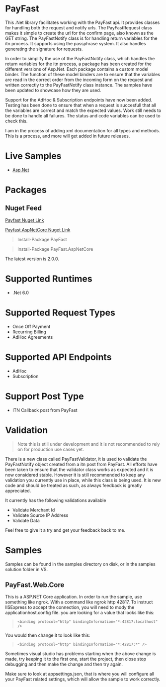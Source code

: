 # PayFast 

This .Net library facilitates working with the PayFast api.
It provides classes for handling both the request and notify urls.
The PayFastRequest class makes it simple to create the url for the confirm page,
also known as the GET string. The PayFastNotify class is for handling return variables for the itn process.
It supports using the passphrase system. It also handles generating the signature for requests.

In order to simplify the use of the PayFastNotify class, which handles the return variables for the itn process,
a package has been created for the different versions of Asp.Net. Each package contains a custom model binder.
The function of these model binders are to ensure that the variables are read in the correct order
from the incoming form on the request and written correctly to the PayFastNotify class instance.
The samples have been updated to showcase how they are used.

Support for the AdHoc & Subscription endpoints have now been added.
Testing has been done to ensure that when a request is succesfull that all the variables
are correct and match the expected values. Work still needs to be done to handle all failures.
The status and code variables can be used to check this.

I am in the process of adding xml documentation for all types and methods. This is a process,
and more will get added in future releases.

# Live Samples

* [Asp.Net](http://payfast-demo.azurewebsites.net/)

# Packages

## Nuget Feed

[ Payfast Nuget Link](https://www.nuget.org/packages/PayFast/)

[ Payfast.AspNetCore Nuget Link](https://www.nuget.org/packages/PayFast.AspNetCore/)

> Install-Package PayFast

> Install-Package PayFast.AspNetCore

The latest version is 2.0.0.

# Supported Runtimes

* .Net 6.0

# Supported Request Types

* Once Off Payment
* Recurring Billing
* AdHoc Agreements

# Supported API Endpoints

* AdHoc
* Subscription

# Support Post Type

* ITN Callback post from PayFast

# Validation

> Note this is still under development and it is not recommended to rely on for production use cases yet.

There is a new class called PayFastValidator, it is used to validate the PayFastNotify object created from a 
itn post from PayFast. All efforts have been taken to ensure that the validator class works as expected and it is now
considered stable. However it is still recommended to keep any validation you currently use in place, while this 
class is being used. It is new code and should be treated as such, as always feedback is greatly appreciated.

It currently has the following validations available

* Validate Merchant Id
* Validate Source IP Address
* Validate Data

Feel free to give it a try and get your feedback back to me.

# Samples

Samples can be found in the samples directory on disk, or in the samples solution folder in VS.

## PayFast.Web.Core

This is a ASP.NET Core application. In order to run the sample, use something like ngrok.
With a command like ngrok http 42817. To instruct IISExpress to accept the connection, you will 
need to mody the applicationhost.config file. you are looking for a value that looks like this:

> ```<binding protocol="http" bindingInformation="*:42817:localhost" />```

You would then change it to look like this:

> ```<binding protocol="http" bindingInformation="*:42817:*" />```

Sometimes visual studio has problems starting when the above change is made, try keeping it to the first one,
start the project, then close stop debugging and then make the change and then try again.

Make sure to look at appsettings.json, that is where you will configure all your PayFast related settings,
which will allow the sample to work correctly.
